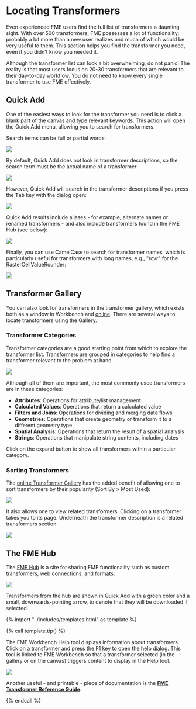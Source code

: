 # Locating Transformers

Even experienced FME users find the full list of transformers a daunting sight. With over 500 transformers, FME possesses a lot of functionality; probably a lot more than a new user realizes and much of which would be very useful to them. This section helps you find the transformer you need, even if you didn’t know you needed it.

Although the transformer list can look a bit overwhelming, do not panic! The reality is that most users focus on 20-30 transformers that are relevant to their day-to-day workflow. You do not need to know every single transformer to use FME effectively.

## Quick Add

One of the easiest ways to look for the transformer you need is to click a blank part of the canvas and type relevant keywords. This action will open the Quick Add menu, allowing you to search for transformers.

Search terms can be full or partial words:

![](./Images/Img4.006.QuickAddPartName.png)

By default, Quick Add does not look in transformer descriptions, so the search term must be the actual name of a transformer:

![](./Images/Img4.007.QuickAddNameOnly.png)

However, Quick Add will search in the transformer descriptions if you press the <kbd>Tab</kbd> key with the dialog open:

![](./Images/Img4.008.QuickAddKeywordSearch.png)

Quick Add results include aliases - for example, alternate names or renamed transformers - and also include transformers found in the FME Hub (see below):

![](./Images/Img4.009.QuickAddAliasResult.png)

Finally, you can use CamelCase to search for transformer names, which is particularly useful for transformers with long names, e.g., "rcvr" for the RasterCellValueRounder:

![](./Images/Img4.011.QuickAddCamelCase.png)

## Transformer Gallery

You can also look for transformers in the transformer gallery, which exists both as a window in Workbench and [online](https://www.safe.com/transformers/). There are several ways to locate transformers using the Gallery.

### Transformer Categories

Transformer categories are a good starting point from which to explore the transformer list. Transformers are grouped in categories to help find a transformer relevant to the problem at hand.

![](./Images/Img4.002.TransformerGallery.png)

Although all of them are important, the most commonly used transformers are in these categories:

- **Attributes**: Operations for attribute/list management
- **Calculated Values**: Operations that return a calculated value
- **Filters and Joins**: Operations for dividing and merging data flows
- **Geometries**: Operations that create geometry or transform it to a different geometry type
- **Spatial Analysis**: Operations that return the result of a spatial analysis
- **Strings**: Operations that manipulate string contents, including dates

Click on the expand button to show all transformers within a particular category.

### Sorting Transformers

The [online Transformer Gallery](https://www.safe.com/transformers/) has the added benefit of allowing one to sort transformers by their popularity (Sort By &gt; Most Used):

![](./Images/filter-sort.png)

It also allows one to view related transformers. Clicking on a transformer takes you to its page. Underneath the transformer description is a related transformers section:

![](./Images/related.png)

## The FME Hub

The [FME Hub](https://hub.safe.com/) is a site for sharing FME functionality such as custom transformers, web connections, and formats:

![](./Images/fme-hub.png)

Transformers from the hub are shown in Quick Add with a green color and a small, downwards-pointing arrow, to denote that they will be downloaded if selected.

{% import "../includes/templates.html" as template %}

{% call template.tip() %}

<p>The FME Workbench Help tool displays information about transformers. Click on a transformer and press the F1 key to open the help dialog. This tool is linked to FME Workbench so that a transformer selected (in the gallery or on the canvas) triggers content to display in the Help tool.</p>

<img src="./Images/Img4.003.TransformerGalleryHelpConnection.png">

<p>Another useful - and printable - piece of documentation is the <strong><a href="http://cdn.safe.com/resources/fme/FME-Transformer-Reference-Guide.pdf">FME Transformer Reference Guide</a></strong>.</p>

{% endcall %}
